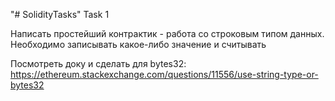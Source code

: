 "# SolidityTasks" 
Task 1

Написать простейший контрактик - работа со строковым типом данных.
Необходимо записывать какое-либо значение и считывать

Посмотреть доку и сделать для bytes32:
https://ethereum.stackexchange.com/questions/11556/use-string-type-or-bytes32